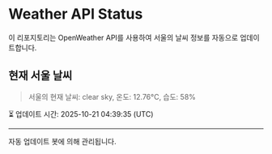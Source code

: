 
# Weather API Status

이 리포지토리는 OpenWeather API를 사용하여 서울의 날씨 정보를 자동으로 업데이트합니다.

## 현재 서울 날씨
> 서울의 현재 날씨: clear sky, 온도: 12.76°C, 습도: 58%

⏳ 업데이트 시간: 2025-10-21 04:39:35 (UTC)

---
자동 업데이트 봇에 의해 관리됩니다.
